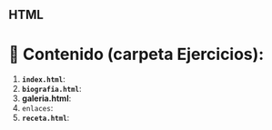 ## HTML

# 📁 Contenido (carpeta Ejercicios):
1. **`index.html`**:
2. **`biografia.html`**:
3. **galeria.html**:
4. `enlaces`:
5. **`receta.html`**: 
